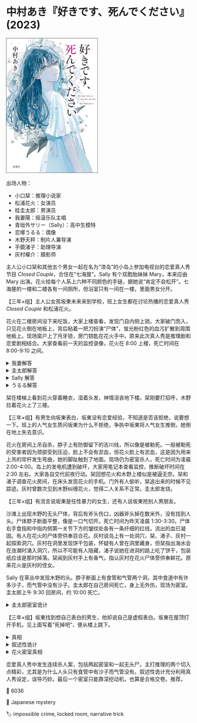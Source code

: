 # 中村あき『好きです、死んでください』(2023)

<img src=images/2023_cover.jpg width=250/>

出场人物：
<ul>
<li>小口栞：推理小说家</li>
<li>松浦花火：女演员</li>
<li>桂圭太郎：男演员</li>
<li>我妻陽：摇滚乐队主唱</li>
<li>青垣外サリー（Sally）：高中生模特</li>
<li>恋塚うるる：偶像</li>
<li>木野天秤：制片人兼导演</li>
<li>手鏡渚子：助理导演</li>
<li>灰村櫂介：摄影师</li>
</ul>

主人公小口栞和其他五个男女一起在名为“漆岛”的小岛上参加电视台的恋爱真人秀节目 <i>Closed Couple</i>，合住在“七海屋”。Sally 有个双胞胎妹妹 Mary，本来应由 Mary 出演。花火给每个人系上六种不同颜色的手链，据她说“肯定不会松开”。七海屋的一楼和二楼各有一间厕所，但浴室只有一间在一楼，里面男女分开。

【三年×组】主人公女孩坂東未来来到学校，班上女生都在讨论热播的恋爱真人秀 <i>Closed Couple</i> 和松浦花火。

花火在二楼房间没下来吃饭，大家上楼查看，发现门自内侧上锁。大家破门而入，只见花火倒在地板上，背后粘着一把刀扮演“尸体”，蛍光粉红色的血污扩散到周围地板上。现场窗户上了月牙锁，房门钥匙在花火手中。原来此次真人秀是推理剧和恋爱剧相结合。大家查看前一天的监控录像，花火在 8:00 上楼，死亡时间在 8:00-9:10 之间。

<details><summary>我妻解答</summary>
圭太郎是犯人，他第一个确认窗户上了月牙锁，但其实窗户没锁，是他锁上。

这个推理不对，因为圭太郎挥斧破门，手上沾了泥巴，上锁时会留下泥巴痕迹。
</details>

<details><summary>圭太郎解答</summary>
犯人将花火房间的钥匙名牌与自己房间的钥匙名牌交换。圭太郎、我妻、うるる用钥匙进入自己房间时都发出了解锁声，犯人只能是栞和 Sally 中一人。监控录像证实 Sally 有不在场证明，所以犯人是栞。

这个推理不对，因为按照节目设定，花火钥匙上系了无法解开的“花火结”。
</details>

<details><summary>Sally 解答</summary>
Sally 说自己是凶手，监控录像拍下的是双胞胎妹妹 Mary。

这个推理不对，因为 Mary 嘴角有一颗痣，而监控中的人没有。
</details>

<details><summary>うるる解答</summary>
岛上有第七个人，因为手环是彩虹色，却只有六种颜色。（伏线：七海屋，“漆岛”的中文发音与“七”相同。）
</details>

栞在楼梯上看到花火穿着睡衣，湿着头发，神情沮丧地下楼。栞刚要打招呼，木野拉着花火上了三楼。

【三年×组】有男生向坂東表白，坂東没有恋爱经验，不知道是否该拒绝，说要想一下。班上的人气女生质问坂東为什么不拒绝，争执中坂東将人气女生推倒，她倒在地上失去意识。

花火在房间上吊自杀，脖子上有防御留下的吉川线，所以像是被勒死。一般被勒死的受害者因为颈部受到压迫，脸上不会有淤血，但花火脸上有淤血，这是因为用来上吊的帘杆发生弯曲，她的脚趾触到了地面。现场仍为密室杀人，死亡时间为凌晨 2:00-4:00。岛上的发电机遭到破坏，大家用笔记本查看监控，推断破坏时间在 2:30 左右。大家各自交代前夜行动。栞回想花火和木野上楼似是被逼无奈。栞和渚子调查花火房间，在床头发现花火的手机。门外有人偷听，栞追出来的时候不见踪迹。灰村曾数次见到木野纠缠花火，觉得二人关系不正常。圭太郎发烧。

【三年×组】有流言说坂東是任性暴力的女生，还有人说坂東抢别人男朋友。

沙滩上出现木野的无头尸体，背后有斧头伤口，凶器斧头掉在数米外，没有找到人头。尸体脖子断面平整，像是一口气切开。死亡时间为昨天凌晨 1:30-3:30。尸体右手食指和中指内侧第一关节下方的皱纹处各有一条纤细的红线，流出的血已凝固。有人在花火的尸体旁供奉百合花。灰村说岛上有一处洞穴，栞、渚子、灰村一起探索洞穴。灰村在洞里发现饼干包装，怀疑有人曾在洞里藏身，但栞指出海水会在涨潮时涌入洞穴，所以不可能有人隐藏，渚子说她在进洞的路上吃了饼干，包装纸应该是那时掉落。栞闻到灰村手上有香气，指认灰村在花火尸体旁供奉鲜花。原来花火是灰村的侄女。

Sally 在草丛中发现木野的头。脖子断面上有食管和气管两个洞，其中食道中有许多沙子，而气管中没有沙子。圭太郎在自己房间死亡，身上无外伤，现场为密室。圭太郎上午 9:30 回房间，约 10:00 死亡。

<details><summary>圭太郎密室诡计</summary>
凶手在圭太郎的香烟里注射水银。
</details>

【三年×组】坂東找到想自己表白的男生，他却说自己是虚假表白。坂東在屋顶打开手机，见上面写着“死掉吧”，便从楼上跳下。

<details><summary>真相</summary>
食管中有沙子而气管没有，是因为木野临死前做出吞咽动作，气管封闭。木野临死前吞下了沙子。食指和中指第一关节的皱纹不在同一直线上，很难同时受伤，但握紧时便会对齐，所以木野临死前用手抓线状物，留下划伤。木野遭到凶手的斧头袭击，临死前夺取了凶手的手链，试图吞下手链保留证据，无意中也吞下了沙子。凶手为了阻止木野迅速将其断头，夺回手链。所有出演者的手链都绑在手腕上，如果木野要抢夺手链必须先起身，那样他背后的血必会流到下半身，可是尸体下半身没有血。这个矛盾说明凶手的手链绑在脚腕上，所以木野不需要起身也可以抢夺手链。

手鏡渚子兼任助理导演和演员，是第七个出演者。在推理剧中发现花火“尸体”后，木野指示渚子给花火拿来饮料，渚子喂花火喝的“Tonc Water”不是“Tonic Water”（通力水），而是“Toxic Water”（毒水），所以渚子是推理剧中的凶手。渚子的蓝色手链绑在脚腕上。
</details>

<details><summary>叙述性诡计</summary>
双线叙述看上去像是同时发生，但其实间隔四年。四年前，手鏡渚子以坂東未来的艺名（“手鏡”的英文“ハンドミラ”→坂東未来）参加 <i>Closed Couple</i> 的学校实景真人秀“三年×组”，导演为木野天秤，同时出演的还有桂圭太郎和松浦花火。圭太郎向渚子虚假表白，造成三人三角恋，渚子跳楼自杀未遂，节目停播。四年后 <i>Closed Couple</i> 重播，渚子以助理导演身份参加，圭太郎和花火都忘了渚子相貌，渚子为了报复杀死三人。
</details>

<details><summary>花火密室真相</summary>
渚子以为自己勒死花火，但其实花火只是失去意识，她醒来后自内锁上门，内疚地上吊自杀。
</details>

恋爱真人秀中发生连续杀人案，包括两起密室和一起无头尸。主打推理的两个切入点精彩，尤其是为什么人头只有食管中有沙子而气管没有。叙述性诡计充分利用真人秀设定，误导巧妙。最后一个密室只能靠深挖动机，也算是合格交卷。推荐。

:link: 6036

:file_folder: Japanese mystery

:label: impossible crime, locked room, narrative trick

